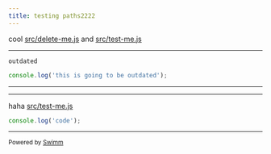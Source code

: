 ```yaml
---
title: testing paths2222
---
```

cool <SwmPath>[src/delete-me.js](/src/delete-me.js)</SwmPath> and <SwmPath>[src/test-me.js](/src/test-me.js)</SwmPath>

<SwmSnippet path="/src/delete-me.js" line="1">

---

<SwmToken path="/src/delete-me.js" pos="1:15:15" line-data="console.log(&#39;this is going to be outdated&#39;);">`outdated`</SwmToken>

```javascript
console.log('this is going to be outdated');
```

---

</SwmSnippet>

<SwmSnippet path="/src/test-me.js" line="1">

---

haha  <SwmPath>[src/test-me.js](/src/test-me.js)</SwmPath>

```javascript
console.log('code');
```

---

</SwmSnippet>

<SwmMeta repo-id="Z2l0aHViJTNBJTNBc3ItZXh0ZW5zaW9uJTNBJTNBZG91ZWs=" repo-name="sr-extension"><sup>Powered by [Swimm](http://localhost:5000/)</sup></SwmMeta>
